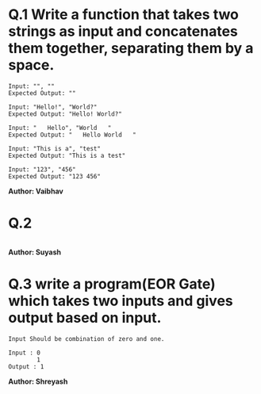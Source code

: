 # Q.1 Write a function that takes two strings as input and concatenates them together, separating them by a space.
```
Input: "", ""
Expected Output: ""

Input: "Hello!", "World?"
Expected Output: "Hello! World?"

Input: "   Hello", "World   "
Expected Output: "   Hello World   "

Input: "This is a", "test"
Expected Output: "This is a test"

Input: "123", "456"
Expected Output: "123 456"
```
**Author: Vaibhav**

# Q.2 

```

```
**Author: Suyash**

# Q.3 write a program(EOR Gate) which takes two inputs and gives output based on input.
```
Input Should be combination of zero and one.

Input : 0
        1
Output : 1
```
**Author: Shreyash**


